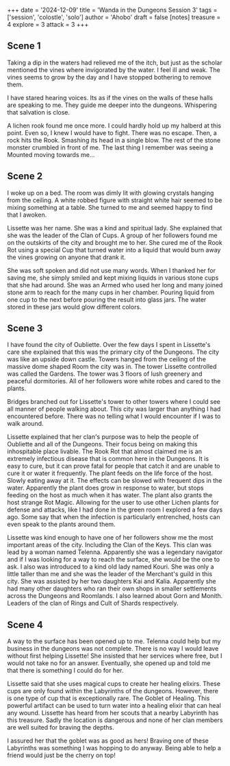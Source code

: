 +++
date = '2024-12-09'
title = 'Wanda in the Dungeons Session 3'
tags = ['session', 'colostle', 'solo']
author = 'Ahobo'
draft = false
[notes]
    treasure = 4
    explore = 3
    attack = 3
+++

## Scene 1

Taking a dip in the waters had relieved me of the itch, but just as the scholar mentioned the vines where invigorated by
the water. I feel ill and weak. The vines seems to grow by the day and I have stopped bothering to remove them.

I have stared hearing voices. Its as if the vines on the walls of these halls are speaking to me. They guide me deeper
into the dungeons. Whispering that salvation is close. 

A lichen rook found me once more. I could hardly hold up my halberd at this point. Even so, I knew I would have to fight.
There was no escape. Then, a rock hits the Rook. Smashing its head in a single blow. The rest of the stone monster crumbled in
front of me. The last thing I remember was seeing a Mounted moving towards me...

## Scene 2

I woke up on a bed. The room was dimly lit with glowing crystals hanging from the ceiling. A white robbed figure with straight white
hair seemed to be mixing something at a table. She turned to me and seemed happy to find that I awoken. 

Lissette was her name. She was a kind and spiritual lady. She explained that she was the leader of the Clan of Cups. A group
of her followers found me on the outskirts of the city and brought me to her. She cured me of
the Rook Rot using a special Cup that turned water into a liquid that would burn away the vines growing on anyone that drank it.

She was soft spoken and did not use many words. When I thanked her for saving me, she simply smiled and kept mixing liquids in various
stone cups that she had around. She was an Armed who used her long and many joined stone arm to reach for the many cups in her chamber.
Pouring liquid from one cup to the next before pouring the result into glass jars. The water stored in these jars would glow different colors.

## Scene 3

I have found the city of Oubliette. Over the few days I spent in Lissette's care she explained that this was the primary city of the
Dungeons. The city was like an upside down castle. Towers hanged from the ceiling of the massive dome shaped Room the city was in. The tower
Lissette controlled was called the Gardens. The tower was 3 floors of lush greenery and peaceful dormitories. All of her followers wore white
robes and cared to the plants.

Bridges branched out for Lissette's tower to other towers where I could see all manner of people walking about. This city was larger than anything I
had encountered before. There was no telling what I would encounter if I was to walk around. 

Lissette explained that her clan's purpose was to help the people of Oubliette and all of the Dungeons. Their focus being on making this inhospitable
place livable. The Rook Rot that almost claimed me is an extremely infectious disease that is common here in the Dungeons. It is easy to cure, but it
can prove fatal for people that catch it and are unable to cure it or water it frequently. The plant feeds on the life force of the host. Slowly eating
away at it. The effects can be slowed with frequent dips in the water. Apparently the plant does grow in response to water, but stops feeding on the
host as much when it has water. The plant also grants the host strange Rot Magic. Allowing for the user to use other Lichen plants for defense and
attacks, like I had done in the green room I explored a few days ago. Some say that when the infection is particularly entrenched, hosts can even
speak to the plants around them.    

Lissette was kind enough to have one of her followers show me the most important areas of the city. Including the Clan of the Keys. This clan was lead by a
woman named Telenna. Apparently she was a legendary navigator and if I was looking for a way to reach the surface, she would be the one to ask. I also
was introduced to a kind old lady named Kouri. She was only a little taller than me and she was the leader of the Merchant's guild in this city. She was
assisted by her two daughters Kai and Kalia. Apparently she had many other daughters who ran their own shops in smaller settlements across the Dungeons and Roomlands. I also learned about Gorn and Monith. Leaders of the clan of Rings and Cult of Shards respectively.

## Scene 4

A way to the surface has been opened up to me. Telenna could help but my business in the dungeons was not complete. There is no way I
would leave without first helping Lissette! She insisted that her services where free, but I would not take no for an answer. Eventually,
she opened up and told me that there is something I could do for her.

Lissette said that she uses magical cups to create her healing elixirs. These cups are only found within the Labyrinths of the
dungeons. However, there is one type of cup that is exceptionally rare. The Goblet of Healing. This powerful artifact can be used
to turn water into a healing elixir that can heal any wound. Lissette has heard from her scouts that a nearby Labyrinth has this
treasure. Sadly the location is dangerous and none of her clan members are well suited for braving the depths.

I assured her that the goblet was as good as hers! Braving one of these Labyrinths was something I was hopping to do anyway. Being
able to help a friend would just be the cherry on top!
